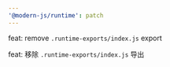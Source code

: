 ```yaml
---
'@modern-js/runtime': patch
---
```


feat: remove `.runtime-exports/index.js` export

feat: 移除 `.runtime-exports/index.js` 导出
